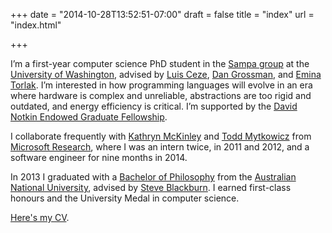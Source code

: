+++
date = "2014-10-28T13:52:51-07:00"
draft = false
title = "index"
url = "index.html"

+++

I’m a first-year computer science PhD student in the [Sampa group][sampa] at the [University of Washington][uw], advised by [Luis Ceze][luisceze], [Dan Grossman][djg], and [Emina Torlak][emina]. I’m interested in how programming languages will evolve in an era where hardware is complex and unreliable, abstractions are too rigid and outdated, and energy efficiency is critical. I’m supported by the [David Notkin Endowed Graduate Fellowship][notkin].

I collaborate frequently with [Kathryn McKinley][mckinley] and [Todd Mytkowicz][toddm] from [Microsoft Research][msr], where I was an intern twice, in 2011 and 2012, and a software engineer for nine months in 2014.

In 2013 I graduated with a [Bachelor of Philosophy][phb] from the [Australian National University][anu], advised by [Steve Blackburn][steveb]. I earned first-class honours and the University Medal in computer science.

[Here's my CV][cv].

[sampa]: https://sampa.cs.washington.edu
[uw]: https://www.cs.washington.edu
[luisceze]: http://homes.cs.washington.edu/~luisceze/
[djg]: http://homes.cs.washington.edu/~djg/
[emina]: http://homes.cs.washington.edu/~emina/
[notkin]: http://www.cs.washington.edu/students/grad/awardrecipients/notkin/
[mckinley]: http://research.microsoft.com/en-us/people/mckinley/
[toddm]: http://research.microsoft.com/en-us/people/toddm/
[msr]: http://research.microsoft.com
[phb]: http://programsandcourses.anu.edu.au/program/APHSC
[anu]: http://www.anu.edu.au
[steveb]: http://users.cecs.anu.edu.au/~steveb/
[cv]: files/cv.pdf
